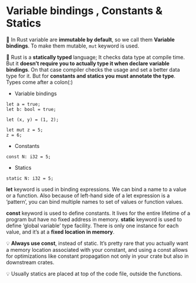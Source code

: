 # Variable bindings , Constants & Statics

🌟 In Rust variable are **immutable by default**, so we call them **Variable bindings**. To make them mutable, ```mut``` keyword is used.

🌟 Rust is a **statically typed** language; It checks data type at compile time. But it **doesn’t require you to actually type it when declare variable bindings**. On that case compiler checks the usage and set a better data type for it. But for **constants and statics you must annotate the type**. Types come after a colon(:)

* Variable bindings

```
let a = true;
let b: bool = true;

let (x, y) = (1, 2);

let mut z = 5;
z = 6;
```

* Constants

```
const N: i32 = 5;
```

* Statics

```
static N: i32 = 5;
```

**let** keyword is used in binding expressions. We can bind a name to a value or a function. Also because of left-hand side of a let expression is a ‘pattern’, you can bind multiple names to set of values or function values.

**const** keyword is used to define constants. It lives for the entire lifetime of a program but have no fixed address in memory. **static** keyword is used to define ‘global variable’ type facility. There is only one instance for each value, and it’s at a **fixed location in memory**.

💡 **Always use const**, instead of static. It’s pretty rare that you actually want a memory location associated with your constant, and using a const allows for optimizations like constant propagation not only in your crate but also in downstream crates.

💡 Usually statics are placed at top of the code file, outside the functions.